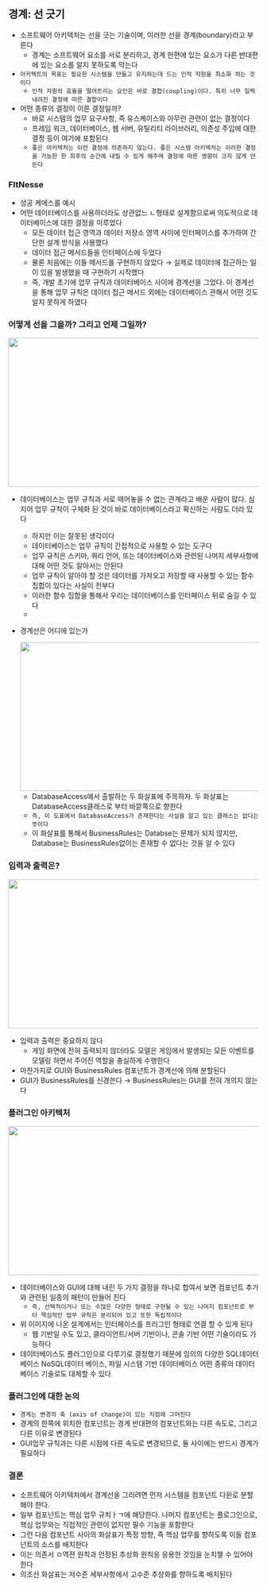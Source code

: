 ## 경계: 선 긋기

- 소프트웨어 아키텍처는 선을 긋는 기술이며, 이러한 선을 경계(boundary)라고 부른다
    - 경계는 소프트웨어 요소를 서로 분리하고, 경계 한편에 있는 요소가 다른 반대편에 있는 요소를 알지 못하도록 막는다
- `아키텍트의 목표는 필요한 시스템을 만들고 유지하는데 드는 인적 자원을 최소화 하는 것이다`
    - `인적 자원의 효율을 떨어뜨리는 요인은 바로 결합(coupling)이다. 특히 너무 일찍 내려진 결정에 따른 결합이다`
- 어떤 종류의 결정이 이른 결정일까?
    - 바로 시스템의 업무 요구사항, 즉 유스케이스와 아무런 관련이 없는 결정이다
    - 프레임 워크, 데이터베이스, 웹 서버, 유틸리티 라이브러리, 의존성 주입에 대한 결정 등이 여기에 포함된다
    - `좋은 아키텍처는 이런 결정에 의존하지 않는다. 좋은 시스템 아키텍처는 이러한 결정을 가능한 한 최후의 순간에 내릴 수 있게 해주며 결정에 따른 영향이 크지 않게 만든다`

### FItNesse

- 성공 케에스를 예시
- 어떤 데이터베이스를 사용하더라도 상관없느 ㄴ형태로 설계함으로써 의도적으로 데이터베이스에 대한 결정을 미루었다
    - 모든 데이터 접근 영역과 데이터 저장소 영역 사이에 인터페이스를 추가하여 간단한 설계 방식을 사용했다
    - 데이터 접근 메서드들을 인터페이스에 두었다
    - 물론 처음에는 이들 메서드를 구현하지 않았다 &rarr; 실제로 데이터에 접근하는 일이 있을 발생했을 때 구현하기 시작했다
    - 즉, 개발 초기에 업무 규칙과 데이터베이스 사이에 경계선을 그었다. 이 경계선을 통해 업무 규칙은 데이터 접근 메서드 외에는 데이터베이스 관해서 어떤 것도 알지 못하게 하였다

### 어떻게 선을 그을까? 그리고 언제 그일까?

<img src = "/Users/hyun/Desktop/Master/Book/Clean Architecture/05.아키텍처/IMG_5426.jpg" width = "600" height = "300">

- 데이터베이스는 업무 규칙과 서로 떼어놓을 수 없는 관계라고 배운 사람이 많다. 심지어 업무 규칙이 구체화 된 것이 바로 데이터베이스라고 확신하는 사람도 더라 있다
    - 하지만 이는 잘못된 생각이다
    - 데이터베이스는 업무 규칙이 간접적으로 사용할 수 있는 도구다
    - 업무 규칙은 스키마, 쿼리 언어, 또는 데이터베이스와 관련된 나머지 세부사항에 대해 어떤 것도 알아서는 안된다
    - 업무 규칙이 알아야 할 것은 데이터를 가져오고 저장할 때 사용할 수 있는 함수 집합이 있다는 사실이 전부다
    - 이러한 함수 집합을 통해서 우리는 데이터베이스를 인터페이스 뒤로 숨길 수 있다
    -
- 경계선은 어디에 있는가

  <img src = "/Users/hyun/Desktop/Master/Book/Clean Architecture/05.아키텍처/IMG_5427.jpg" width = "600" height = "300">

    - DatabaseAccess에서 출발하는 두 화살표에 주목하자. 두 화살표는 DatabaseAccess클래스로 부터 바깥쪽으로 향한다
    - `즉, 이 도표에서 DatabaseAccess가 존재한다는 사실을 알고 있는 클래스는 없다는 뜻이다`
    - 이 화살표를 통해서 BusinessRules는 Databse는 문제가 되지 않지만, Database는 BusinessRules없이는 존재할 수 없다는 것을 알 수 있다

### 입력과 출력은?

  <img src = "/Users/hyun/Desktop/Master/Book/Clean Architecture/05.아키텍처/IMG_5429.jpg" width = "600" height = "300">

- 입력과 출력은 중요하지 않다
    - 게임 화면에 전혀 출력되지 않더라도 모델은 게임에서 발생되는 모든 이벤트를 모델링 하면서 주어진 역할을 충실하게 수행한다
- 마찬가지로 GUI와 BusinessRules 컴포넌트가 경계선에 의해 분할된다
- GUI가 BusinessRules를 신경쓴다 &rarr; BusinessRules는 GUI를 전혀 개의지 않는다

### 플러그인 아키텍처

  <img src = "/Users/hyun/Desktop/Master/Book/Clean Architecture/05.아키텍처/IMG_5430.jpg" width = "600" height = "300">

- 데이터베이스와 GUI에 대해 내린 두 가지 결정을 하나로 합여서 보면 컴포넌트 추가와 관련된 일종의 패턴이 만들어 진다
    - `즉, 선택적이거나 또는 수많은 다양한 형태로 구현될 수 있는 나머지 컴포넌트로 부터 핵심적인 업무 규칙은 분리되어 있고 또한 독립적이다`
- 위 이미지에 나온 설계에서는 인터페이스를 프러그인 형태로 연결 할 수 있게 된다
    - 웹 기반일 수도 있고, 클라이언트/서버 기반이나, 콘솔 기반 어떤 기술이라도 가능하다
- 데이터베이스도 플러그인으로 다루기로 결정했기 때문에 임의의 다양한 SQL데이터베이스 NoSQL데이터 베이스, 파일 시스템 기반 데이터베이스 어떤 종류의 데이터베이스 기술로도 대체할 수 있다

### 플러그인에 대한 논의

- `경계는 변경의 축 (axis of change)이 있는 지점에 그어진다`
- 경계의 한쪽에 위치한 컴포넌트는 경계 반대편의 컴포넌트와는 다른 속도로, 그리고 다른 이유로 변경된다
- GUI업무 규칙과는 다른 시점에 다른 속도로 변경되므로, 둘 사이에는 반드시 경계가 필요하다

### 결론

- 소프트웨어 이키텍처에서 경계선을 그리려면 먼저 시스템을 컴포넌트 다윈로 분할해야 한다.
- 일부 컴포넌트는 핵심 업무 규치ㅏㄱ에 해당한다. 나머지 컴포넌트는 플로그인으로, 핵심 업무와는 직접적인 관련이 없지만 필수 기능을 포함한다
- 그런 다음 컴포넌트 사이의 화살표가 특정 방향, 즉 핵심 업무를 향하도록 이들 컴포넌트의 소스를 배치한다
- 이는 의존서 ㅇ역젼 원칙과 언정된 추상화 원칙응 응용한 것임을 눈치챌 수 있어야 한다
- 의조선 화살표는 저수준 세부사항에서 고수준 추상화를 향하도록 배치된다 